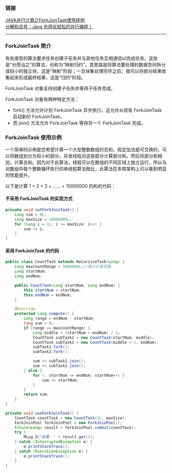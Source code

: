 ### 链接

[JAVA并行计算之ForkJoinTask使用样例](http://blog.csdn.net/puhaiyang/article/details/77581296)  
[分解和合并：Java 也擅长轻松的并行编程！](http://www.oracle.com/technetwork/cn/articles/java/fork-join-422606-zhs.html)

---

### ForkJoinTask 简介

有些类型的算法要求任务创建子任务并与其他任务互相通信以完成任务。这些是“分而治之”的算法，也称为“映射归约”。其思路是将算法要处理的数据空间拆分成较小的独立块，这是“映射”阶段；一旦块集处理完毕之后，就可以将部分结果收集起来形成最终结果，这是“归约”阶段。

ForkJoinTask 对象支持创建子任务并等待子任务完成。

ForkJoinTask 对象有两种特定方法：

* fork() 方法允许计划 ForkJoinTask 异步执行。这允许从现有 ForkJoinTask 启动新的 ForkJoinTask。
* 而 join() 方法允许 ForkJoinTask 等待另一个 ForkJoinTask 完成。

### ForkJoinTask 使用示例

一个简单的示例是您希望计算一个大型整数数组的总和。假定加法是可交换的，可以将数组划分为较小的部分，并发线程对这些部分计算部分和。然后将部分和相加，计算总和。因为对于此算法，线程可以在数组的不同区域上独立运行，所以与对数组中每个整数循环执行的单线程算法相比，此算法在多核架构上可以看到明显的性能提升。

以下是计算 1 + 2 + 3 + …… + 10000000 的和的代码：

#### 不采用 ForkJoinTask 的实现方式

```java
private void notForkJoinTask() {
    Long sum = 0L;
    Long maxSize = 10000000L;
    for (Long i = 1L; i <= maxSize; i++) {
        sum += i;
    }
}
```

#### 采用 ForkJoinTask 的代码

```java
public class CountTask extends RecursiveTask<Long> {
    Long maxCountRange = 5000000L;//最大计算范围
    Long startNum;
    Long endNum;

    public CountTask(Long startNum, Long endNum) {
        this.startNum = startNum;
        this.endNum = endNum;
    }

    @Override
    protected Long compute() {
        Long range = endNum - startNum;
        long sum = 0;
        if (range >= maxCountRange) {
            Long middle = (startNum + endNum) / 2;
            CountTask subTask1 = new CountTask(startNum, middle);
            CountTask subTask2 = new CountTask(middle + 1, endNum);
            subTask1.fork();
            subTask2.fork();

            sum += subTask1.join();
            sum += subTask2.join();
        } else {
            for (; startNum <= endNum; startNum++) {
                sum += startNum;
            }
        }
        return sum;
    }
}

private void useForkJoinTask() {
    CountTask countTask = new CountTask(1L, maxSize);
    ForkJoinPool forkJoinPool = new ForkJoinPool();
    Future<Long> result = forkJoinPool.submit(countTask);
    try {
        MLog.d("结果：" + result.get());
    } catch (InterruptedException e) {
        e.printStackTrace();
    } catch (ExecutionException e) {
        e.printStackTrace();
    }
}
```
